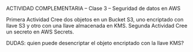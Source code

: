 ACTIVIDAD COMPLEMENTARIA – Clase 3 – Seguridad de datos en AWS

Primera Actividad
Cree dos objetos en un Bucket S3, uno encriptado con llave S3 y otro con una llave almacenada en KMS.
Segunda Actividad
Cree un secreto en AWS Secrets.

DUDAS:
quien puede desencriptar el objeto encriptado con la llave KMS?
